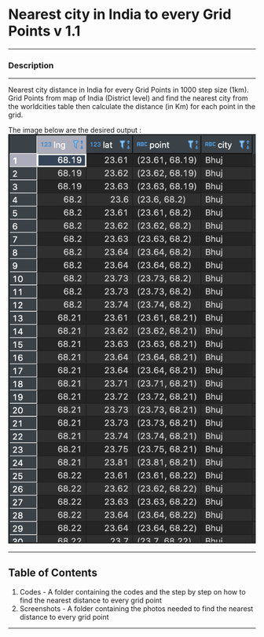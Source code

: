 # Nearest city in India to every Grid Points v 1.1
---------------------
### Description 
---------------------
Nearest city distance in India for every Grid Points in 1000 step size (1km). Grid Points from map of India (District level) and find the nearest city from the worldcities table then calculate the distance (in Km) for each point in the grid.

The image below are the desired output : 
![india grid table](https://github.com/SeniorJunior/Nearest-city-in-India-to-grid-points/blob/master/Pictures/india_grid%20table.png?raw=true)

---------------------
Table of Contents
---------------------
1. Codes - A folder containing the codes and the step by step on how to find the nearest distance to every grid point 
2. Screenshots  - A folder containing the photos needed to find the nearest distance to every grid point

---------------------



